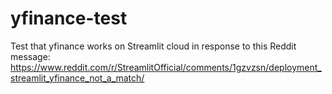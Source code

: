 # yfinance-test
Test that yfinance works on Streamlit cloud in response to this Reddit message: https://www.reddit.com/r/StreamlitOfficial/comments/1gzvzsn/deployment_streamlit_yfinance_not_a_match/
